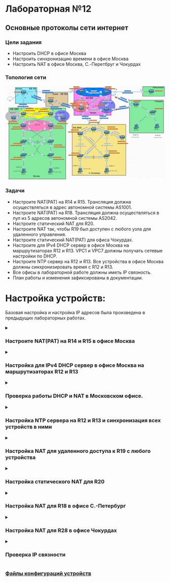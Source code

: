 # Лабораторная №12

## Основные протоколы сети интернет

### Цели задания

- Настроить DHCP в офисе Москва
- Настроить синхронизацию времени в офисе Москва
- Настроить NAT в офисе Москва, C.-Перетбруг и Чокурдах

### Топология сети

![](./img/lab_12.png)

### Задачи

- Настроите NAT(PAT) на R14 и R15. Трансляция должна осуществляться в адрес автономной системы AS1001.
- Настроите NAT(PAT) на R18. Трансляция должна осуществляться в пул из 5 адресов автономной системы AS2042.
- Настроите статический NAT для R20.
- Настроите NAT так, чтобы R19 был доступен с любого узла для удаленного управления.
- Настроите статический NAT(PAT) для офиса Чокурдах.
- Настроите для IPv4 DHCP сервер в офисе Москва на маршрутизаторах R12 и R13. VPC1 и VPC7 должны получать сетевые настройки по DHCP.
- Настроите NTP сервер на R12 и R13. Все устройства в офисе Москва должны синхронизировать время с R12 и R13.
- Все офисы в лабораторной работе должны иметь IP связность.
- План работы и изменения зафиксированы в документации.

# Настройка устройств:

Базовая настройка и настройка IP адресов была произведена в предыдущих лабораторных работах.

<details>

<summary><H3>Настроите NAT(PAT) на R14 и R15 в офисе Москва</H3></summary>

### Создаем списки доступа кому разрешен выход во внешние сети

#### R14 и R15

```
access-list 101 permit ip 192.168.10.0 0.0.0.255 any
access-list 101 permit ip 192.168.20.0 0.0.0.255 any
access-list 101 permit ip 10.100.100.0 0.0.0.255 any
access-list 101 permit ip 10.10.90.0 0.0.0.255 any
```

### Определяем внутренние и внешние интерфейсы

#### R14

```
interface Ethernet0/0
 description to_R12
 ip address 10.10.90.2 255.255.255.252
 ip nat inside
 ip virtual-reassembly in
!
interface Ethernet0/1
 description to_R13
 ip address 10.10.90.9 255.255.255.252
 ip nat inside
 ip virtual-reassembly in
!
interface Ethernet0/2
 description to_R22_AS101
 ip address 207.231.240.2 255.255.255.252
 ip nat outside
 ip virtual-reassembly in
!
interface Ethernet0/3
 description to_R19
 ip address 10.10.90.34 255.255.255.252
 ip nat inside
 ip virtual-reassembly in
!
interface Ethernet1/0
 description to_R15
 ip address 10.10.90.41 255.255.255.252
 ip nat inside
 ip virtual-reassembly in
!
```

#### R15

```
interface Ethernet0/0
 description to_R13
 ip address 10.10.90.6 255.255.255.252
 ip nat inside
 ip virtual-reassembly in
!
interface Ethernet0/1
 description to_R12
 ip address 10.10.90.14 255.255.255.252
 ip nat inside
 ip virtual-reassembly in
!
interface Ethernet0/2
 description to_R21_AS301
 ip address 128.249.190.2 255.255.255.248
 ip nat outside
 ip virtual-reassembly in
!
interface Ethernet0/3
 description to_R20
 ip address 10.10.90.38 255.255.255.252
 ip nat inside
 ip virtual-reassembly in
!
interface Ethernet1/0
 description to_R14
 ip address 10.10.90.42 255.255.255.252
 ip nat inside
 ip virtual-reassembly in
!
```

### Создаем динамическую трансляцию между внутренним локальным и внешним глобальным адресами

#### R14 и R15

```
ip nat inside source list 101 interface Ethernet0/2 overload
```

</details>

<details>

<summary><H3>Настройка для IPv4 DHCP сервер в офисе Москва на маршрутизаторах R12 и R13</H3></summary>

#### R12

```
!
ip dhcp excluded-address 192.168.10.1
ip dhcp excluded-address 192.168.20.1
!
ip dhcp pool CLIENT10
 network 192.168.10.0 255.255.255.0
 default-router 192.168.10.1
!
ip dhcp pool CLIENT20
 network 192.168.20.0 255.255.255.0
 default-router 192.168.20.1
!
```

#### R13

Т.к. R12 и R13 одновременно отвечают на DHCP запрос R13 сдвинем пул выдаваемых адресов для предотвращения конфликта адресов.

```
ip dhcp excluded-address 192.168.10.2 192.168.10.127
ip dhcp excluded-address 192.168.20.2 192.168.20.127

```

```
!
ip dhcp excluded-address 192.168.10.1
ip dhcp excluded-address 192.168.20.1
ip dhcp excluded-address 192.168.10.2 192.168.10.127
ip dhcp excluded-address 192.168.20.2 192.168.20.127
!
ip dhcp pool CLIENT10
 network 192.168.10.0 255.255.255.0
 default-router 192.168.10.1
!
ip dhcp pool CLIENT20
 network 192.168.20.0 255.255.255.0
 default-router 192.168.20.1
!

```

На коммутаторах SW4 и SW5 настраиваем SVI интерфейсы и VRRP на этих интерфейсах, а также указываем helper адрес через который происходит пересылка широковещательного пакета от клиента одноадресатным пакетом DHCP-серверу.

#### SW4

```
interface Vlan10
 description VLAN 10
 ip address 192.168.10.4 255.255.255.0
 ip helper-address 10.100.100.12
 ip helper-address 10.100.100.13
 ipv6 enable
 vrrp 10 description VLAN10
 vrrp 10 ip 192.168.10.1
 vrrp 10 priority 110
!
interface Vlan20
 description VLAN20
 ip address 192.168.20.4 255.255.255.0
 ip helper-address 10.100.100.12
 ip helper-address 10.100.100.13
 ipv6 enable
 vrrp 20 description VLAN20
 vrrp 20 ip 192.168.20.1
 vrrp 20 priority 110
!
interface Vlan100
 description MGMT
 ip address 10.100.100.204 255.255.255.192
 ipv6 enable
 vrrp 100 description MGMT
 vrrp 100 ip 10.100.100.193
 vrrp 100 priority 110
!
```

#### SW5

```
!
interface Vlan10
 description VLAN10
 ip address 192.168.10.5 255.255.255.0
 ip helper-address 10.100.100.12
 ip helper-address 10.100.100.13
 ipv6 enable
 vrrp 10 description VLAN10
 vrrp 10 ip 192.168.10.1
!
interface Vlan20
 description VLAN20
 ip address 192.168.20.5 255.255.255.0
 ip helper-address 10.100.100.12
 ip helper-address 10.100.100.13
 ipv6 enable
 vrrp 20 ip 192.168.20.1
!
interface Vlan100
 description MGMT
 ip address 10.100.100.205 255.255.255.192
 ipv6 enable
 vrrp 100 description MGMT
 vrrp 100 ip 10.100.100.193
!
```

</details>

<details>

<summary><H3>Проверка работы DHCP и NAT в Московском офисе.</H3></summary>

#### Получение IP адреса проверка работы NAT на VPC1

!["Получение IP адреса проверка работы NAT на VPC1"](./img/ping_vpc1.png)

#### Получение IP адреса проверка работы NAT на VPC7

!["Получение IP адреса проверка работы NAT на VPC7"](./img/ping_vpc7.png)

#### dhcp lease на R12

!["dhcp lease на R12"](./img/dhcp_r12.png)

#### Таблица nat translations на R15

В лабораторной работе № 10 мы установили провайдера "Ламас" как приоритетный, поэтому весь исходящий трафик пойдет через R15

!["Таблица nat translations на R15"](./img/nat_tr_r15.png)

</details>

<details>

<summary><H3>Настройка NTP сервера на R12 и R13 и синхронизация всех устройств в ними</H3></summary>

#### R12 и R13

```
!
ntp source Loopback0
ntp master 3
ntp update-calendar
ntp server 207.231.240.1
```

#### На остальных устройствах

```
!
ntp update-calendar
ntp server 10.100.100.12
ntp server 10.100.100.13
!

```

### Проверка работы NTP

#### SW4

!["NTP SW4"](./img/ntp_sw4.png)

#### SW5

!["NTP SW5"](./img/ntp_sw5.png)

</details>

<details>

<summary><H3>Настройка NAT для удаленного доступа к R19 с любого устройства</H3></summary>

Настройку будем производить на R14

#### R14

```
ip nat inside source static tcp 10.100.100.19 22 207.231.240.2 22 extendable
```

На R19 включаем доступ по SSH

#### R19 (пароль **cisco**)

```
aaa new-model
ip domain name r19.msk.local
username admin privilege 15 password 7 070C285F4D06
ip ssh version 2
!
line vty 0 4
 exec-timeout 60 0
 logging synchronous
 transport input ssh
!
```

Генерация SSH ключей

```
crypto key generate rsa
```

### Проверка доступа к R19 c R27

#### R27

!["NTP SW5"](./img/ssh_r27.png)

</details>

<details>

<summary><H3>Настройка статического NAT для R20 </H3></summary>

Настройку будем производить на R15

#### R15

```
ip nat inside source static 10.100.100.20 128.249.190.3
```

На R20 включаем доступ по telnet

```
line vty 0 4
 password 7 14141B180F0B
 login
 transport input telnet
!
```

### Проверка доступа к R20 c R27

#### R27

!["NTP SW5"](./img/telnet_r27.png)

</details>

<details>

<summary><H3>Настройка NAT для R18 в офисе С.-Петербург</H3></summary>

Определяем внутренние и внешние интерфейсы на R18

```
interface Ethernet0/0
 description to_R16
 ip address 10.20.90.21 255.255.255.252
 ip nat inside
 ip virtual-reassembly in
!
interface Ethernet0/1
 description to_R17
 ip address 10.20.90.18 255.255.255.252
 ip nat inside
 ip virtual-reassembly in
!
interface Ethernet0/2
 description to_R24_AS520
 ip address 67.73.193.2 255.255.255.248
 ip nat outside
 ip virtual-reassembly in
!
interface Ethernet0/3
 description to_R26_AS520
 ip address 64.210.65.2 255.255.255.248
 ip nat outside
 ip virtual-reassembly in
!
```

Создаем списки доступа на R18

```
access-list 101 permit ip 10.200.100.0 0.0.0.255 any
access-list 101 permit ip 192.168.11.0 0.0.0.255 any
access-list 101 permit ip 192.168.21.0 0.0.0.255 any
access-list 101 permit ip 10.20.90.0 0.0.0.255 any
```

В лабораторной работе № 10 на R18 мы настроили балансировку для исходящего трафика, в связи с этим настраиваем route-map для каждого внешнего интерфейса.

```
route-map rm_NAT_via_e0/3 permit 10
 match ip address 101
 match interface Ethernet0/3
!
route-map rm_NAT_via_e0/2 permit 10
 match ip address 101
 match interface Ethernet0/2
!
```

создаем pool nat и включаем NAT

```
ip nat pool pl_NAT_e0/3 64.210.65.2 64.210.65.6 netmask 255.255.255.248
ip nat pool pl_NAT_e0/2 67.73.193.2 67.73.193.6 netmask 255.255.255.248
ip nat inside source route-map rm_NAT_via_e0/2 pool pl_NAT_e0/2 overload
ip nat inside source route-map rm_NAT_via_e0/3 pool pl_NAT_e0/3 overload
```

На коммутаторах SW9 и SW10 настаиваем SVI и VRRP

#### SW9

```
!
interface Vlan11
 ip address 192.168.11.9 255.255.255.0
 vrrp 11 description VLAN11
 vrrp 11 ip 192.168.11.1
 vrrp 11 priority 110
!
interface Vlan21
 ip address 192.168.21.9 255.255.255.0
 vrrp 21 description VLAN21
 vrrp 21 ip 192.168.21.1
 vrrp 21 priority 110
!
```

#### SW10

```
!
interface Vlan11
 ip address 192.168.11.10 255.255.255.0
 vrrp 11 description VLAN11
 vrrp 11 ip 192.168.11.1
!
interface Vlan21
 ip address 192.168.21.10 255.255.255.0
 vrrp 21 description VLAN 21
 vrrp 21 ip 192.168.21.1
!
```

### Проверка работы NAT в офисе С.-Петербург

#### VPC8 пинги на все офисы

!["VPC8 пинги на все офисы"](./img/ping_vpc8.png)

#### VPC пинги на все офисы

!["VPC пинги на все офисы"](./img/ping_vpc.png)

#### таблица NAT на R18

!["таблица NAT на R18"](./img/nat_tr_r18.png)

#### статистика NAT на R18

!["статистика NAT на R18"](./img/nat_st_r18.png)

</details>

<details>

<summary><H3>Настройка NAT для R28 в офисе Чокурдах</H3></summary>

NAT в офисе Чокурдах был ранее настроен в лабораторной работе #5

#### Определяем внутренние и внешние интерфейсы на R28

```
!
interface Ethernet0/0
 description to_R26_AS520
 ip address 8.242.244.2 255.255.255.252
 ip nat outside
 ip virtual-reassembly in
!
interface Ethernet0/1
 description to_R25_AS520
 ip address 67.73.196.2 255.255.255.252
 ip nat outside
 ip virtual-reassembly in
!
interface Ethernet0/2
 no ip address
!
interface Ethernet0/2.12
 description Client VLAN 12
 encapsulation dot1Q 12
 ip address 192.168.12.1 255.255.255.0
 ip nat inside
 ip nat enable
 ip virtual-reassembly in
 ip policy route-map rm_TRACKING
!
interface Ethernet0/2.22
 description Client VLAN 22
 encapsulation dot1Q 22
 ip address 192.168.22.1 255.255.255.0
 ip nat inside
 ip nat enable
 ip virtual-reassembly in
 ip policy route-map rm_TRACKING
!
```

#### создаем аксес листы для локальных сетей

```
!
access-list 112 permit ip 192.168.12.0 0.0.0.255 any
access-list 122 permit ip 192.168.22.0 0.0.0.255 any

```

#### настраиваем Service Level Agreements и track для внешних шлюзов

```
!
ip sla 1
 icmp-echo 67.73.196.1 source-ip 67.73.196.2
 frequency 10
ip sla schedule 1 life forever start-time now
ip sla 2
 icmp-echo 8.242.244.1 source-ip 8.242.244.2
 frequency 10
ip sla schedule 2 life forever start-time now
!

!
track 1 ip sla 1 reachability
 delay down 30 up 15
!
track 2 ip sla 2 reachability
 delay down 30 up 15

```

#### настраиваем маршруты по умолчанию и включаем на них tracking

```
ip route 0.0.0.0 0.0.0.0 67.73.196.1 10 track 1
ip route 0.0.0.0 0.0.0.0 8.242.244.1 20 track 2
!

```

#### настраиваем Route Map для tracking

```
route-map rm_TRACKING permit 10
 match ip address 112
 set ip next-hop verify-availability 67.73.196.1 10 track 1
 set ip next-hop verify-availability 8.242.244.1 20 track 2
!
route-map rm_TRACKING permit 20
 match ip address 122
 set ip next-hop verify-availability 8.242.244.1 10 track 2
 set ip next-hop verify-availability 67.73.196.1 20 track 1

```

#### настраиваем Route Map для NAT

```
!
route-map rm_NAT_via_e0/1 permit 10
 match ip address 112 122
 match interface Ethernet0/1
 set ip next-hop 67.73.196.1
!
route-map rm_NAT_via_e0/0 permit 10
 match ip address 122 112
 match interface Ethernet0/0
 set ip next-hop 8.242.244.1

```

#### включаем NAT

```
ip nat inside source route-map rm_NAT_via_e0/0 interface Ethernet0/0 overload
ip nat inside source route-map rm_NAT_via_e0/1 interface Ethernet0/1 overload
!
```

### Проверка работы NAT в офисе Чокурдах

#### VPC30 пинги на все офисы

!["VPC30 пинги на все офисы"](./img/ping_vpc30.png)

#### VPC31 пинги на все офисы

!["VPC31 пинги на все офисы"](./img/ping_vpc31.png)

#### таблица NAT на R28

!["таблица NAT на R28"](./img/nat_tr_r28.png)

#### статистика NAT на R28

!["статистика NAT на R28"](./img/nat_st_r28.png)

</details>

<details>

<summary><H3>Проверка IP связности</H3></summary>

## Офис Москва

### Пинги из офиса Москва VPC1

!["Пинги из офиса Москва VPC1"](./img/ping_vpc1.png)

### Пинги из офиса Москва VPC7

!["Пинги из офиса Москва VPC7"](./img/ping_vpc7.png)

## Офис С.-Петербург

### VPC8 пинги на все офисы

!["VPC8 пинги на все офисы"](./img/ping_vpc8.png)

### VPC пинги на все офисы

!["VPC пинги на все офисы"](./img/ping_vpc.png)

## Офис Чокурдах

### VPC30 пинги на все офисы

!["VPC30 пинги на все офисы"](./img/ping_vpc30.png)

### VPC31 пинги на все офисы

!["VPC31 пинги на все офисы"](./img/ping_vpc31.png)

## Офис Лабытнанги

### R27 пинги на все офисы

!["R27 пинги на все офисы"](./img/ping_r27.png)

</details>

### [Файлы конфигураций устройств ](./config/)
